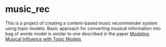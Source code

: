 # music_rec

This is a project of creating a content-based music recommender system using topic models. Basic approach for converting musical information into bag of words model is similar to one described in the paper [Modeling Musical Influence with Topic Models](http://proceedings.mlr.press/v28/shalit13.pdf).
